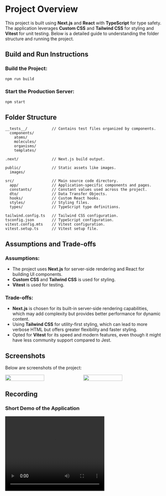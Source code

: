
# Project Overview

This project is built using **Next.js** and **React** with **TypeScript** for type safety. The application leverages 
**Custom CSS** and **Tailwind CSS** for styling and **Vitest** for unit testing. Below is a detailed guide to understanding the folder 
structure and running the project.

## Build and Run Instructions

### Build the Project:
```bash
npm run build
```

### Start the Production Server:
```bash
npm start
```

## Folder Structure

```plaintext
__tests__/           // Contains test files organized by components.
  components/
    atoms/
    molecules/
    organisms/
    templates/

.next/               // Next.js build output.

public/              // Static assets like images.
  images/

src/                 // Main source code directory.
  app/               // Application-specific components and pages.
  constants/         // Constant values used across the project.
  dto/               // Data Transfer Objects.
  hooks/             // Custom React hooks.
  styles/            // Styling files.
  types/             // TypeScript type definitions.

tailwind.config.ts   // Tailwind CSS configuration.
tsconfig.json        // TypeScript configuration.
vitest.config.mts    // Vitest configuration.
vitest.setup.ts      // Vitest setup file.
```

## Assumptions and Trade-offs

### Assumptions:
- The project uses **Next.js** for server-side rendering and React for building UI components.
- **Custom CSS** and **Tailwind CSS** is used for styling.
- **Vitest** is used for testing.

### Trade-offs:
- **Next.js** is chosen for its built-in server-side rendering capabilities, which may add complexity but 
  provides better performance for dynamic content.
- Using **Tailwind CSS** for utility-first styling, which can lead to more verbose HTML but offers greater 
  flexibility and faster styling.
- Opted for **Vitest** for its speed and modern features, even though it might have less community support compared to Jest.

## Screenshots

Below are screenshots of the project:

<div style="display: flex; align-items: center; justify-content: flex-start">
  <image style="width: 50%; height: auto" src="./screenshots/localhost_3000_(iPhone 12 Pro)_1.png" />
  <image style="width: 50%; height: auto" src="./screenshots/localhost_3000_(iPhone 12 Pro)_2.png" />
</div>

## Recording

### Short Demo of the Application
<video width="320" height="240" controls>
  <source src="./screenshots/demo.mp4" type="video/mp4">
  Your browser does not support the video tag.
</video>